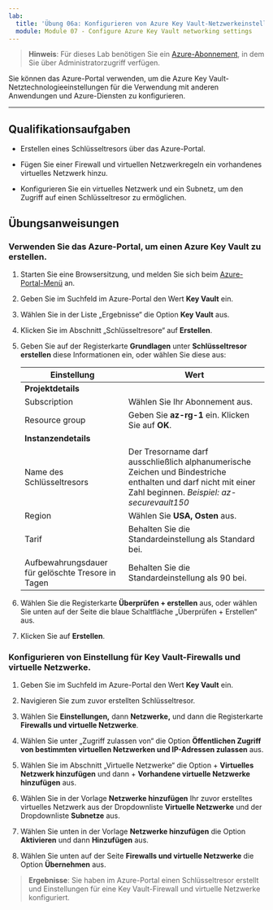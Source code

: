 ```yaml
---
lab:
  title: 'Übung 06a: Konfigurieren von Azure Key Vault-Netzwerkeinstellungen'
  module: Module 07 - Configure Azure Key Vault networking settings
---
```



>**Hinweis**: Für dieses Lab benötigen Sie ein [Azure-Abonnement](https://azure.microsoft.com/en-us/free/?azure-portal=true), in dem Sie über Administratorzugriff verfügen. 


Sie können das Azure-Portal verwenden, um die Azure Key Vault-Netztechnologieeinstellungen für die Verwendung mit anderen Anwendungen und Azure-Diensten zu konfigurieren. 

---

## Qualifikationsaufgaben

- Erstellen eines Schlüsseltresors über das Azure-Portal.

- Fügen Sie einer Firewall und virtuellen Netzwerkregeln ein vorhandenes virtuelles Netzwerk hinzu.

- Konfigurieren Sie ein virtuelles Netzwerk und ein Subnetz, um den Zugriff auf einen Schlüsseltresor zu ermöglichen.

## Übungsanweisungen 

### Verwenden Sie das Azure-Portal, um einen Azure Key Vault zu erstellen.

1. Starten Sie eine Browsersitzung, und melden Sie sich beim [Azure-Portal-Menü](https://portal.azure.com/) an.
   
2. Geben Sie im Suchfeld im Azure-Portal den Wert **Key Vault** ein.

3. Wählen Sie in der Liste „Ergebnisse“ die Option **Key Vault** aus.

4. Klicken Sie im Abschnitt „Schlüsseltresore“ auf **Erstellen**.

5. Geben Sie auf der Registerkarte **Grundlagen** unter **Schlüsseltresor erstellen** diese Informationen ein, oder wählen Sie diese aus:
   
   |Einstellung|Wert|
   |---|---|
   |**Projektdetails**|
   |Subscription|Wählen Sie Ihr Abonnement aus.|
   |Resource group|Geben Sie **az-rg-1** ein. Klicken Sie auf **OK**.|
   |**Instanzendetails**|
   |Name des Schlüsseltresors|Der Tresorname darf ausschließlich alphanumerische Zeichen und Bindestriche enthalten und darf nicht mit einer Zahl beginnen. *Beispiel: az-securevault150*|
   |Region|Wählen Sie **USA, Osten** aus.|
   |Tarif|Behalten Sie die Standardeinstellung als Standard bei.|
   |Aufbewahrungsdauer für gelöschte Tresore in Tagen|Behalten Sie die Standardeinstellung als 90 bei.|

7. Wählen Sie die Registerkarte **Überprüfen + erstellen** aus, oder wählen Sie unten auf der Seite die blaue Schaltfläche „Überprüfen + Erstellen“ aus.
  
8. Klicken Sie auf **Erstellen**.

### Konfigurieren von Einstellung für Key Vault-Firewalls und virtuelle Netzwerke.

1. Geben Sie im Suchfeld im Azure-Portal den Wert **Key Vault** ein.

2. Navigieren Sie zum zuvor erstellten Schlüsseltresor.

3. Wählen Sie **Einstellungen,** dann **Netzwerke,** und dann die Registerkarte **Firewalls und virtuelle Netzwerke**.
   
4. Wählen Sie unter „Zugriff zulassen von“ die Option **Öffentlichen Zugriff von bestimmten virtuellen Netzwerken und IP-Adressen zulassen** aus.

5. Wählen Sie im Abschnitt „Virtuelle Netzwerke“ die Option + **Virtuelles Netzwerk hinzufügen** und dann + **Vorhandene virtuelle Netzwerke hinzufügen** aus.

6. Wählen Sie in der Vorlage **Netzwerke hinzufügen** Ihr zuvor erstelltes virtuelles Netzwerk aus der Dropdownliste **Virtuelle Netzwerke** und der Dropdownliste **Subnetze** aus.

7. Wählen Sie unten in der Vorlage **Netzwerke hinzufügen** die Option **Aktivieren** und dann **Hinzufügen** aus. 

8. Wählen Sie unten auf der Seite **Firewalls und virtuelle Netzwerke** die Option **Übernehmen** aus.

  > **Ergebnisse**: Sie haben im Azure-Portal einen Schlüsseltresor erstellt und Einstellungen für eine Key Vault-Firewall und virtuelle Netzwerke konfiguriert.
